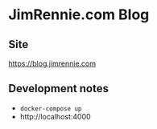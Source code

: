 # JimRennie.com Blog

## Site
https://blog.jimrennie.com

## Development notes
* `docker-compose up`
* http://localhost:4000

